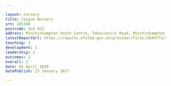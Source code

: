 ```yaml
---

layout: nursery
title: Coigne Nursery
urn: 101566
postcode: GL6 9JJ
address: Minchinhampton Youth Centre, Tobacconist Road, Minchinhampton, Stroud, Gloucestershire, GL6 9JJ
latestReportUrl: https://reports.ofsted.gov.uk/provider/files/2644773/urn/101566.pdf
teaching: 2
development: 2
leadership: 2
outcomes: 2
overall: 2
date: 01 April 2018 
datePublish: 23 January 2017

---
```


